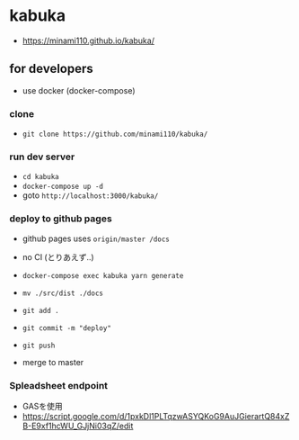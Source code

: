 # kabuka
* https://minami110.github.io/kabuka/


## for developers
* use docker (docker-compose)

### clone
* `git clone https://github.com/minami110/kabuka/`

### run dev server
* `cd kabuka`
* `docker-compose up -d`
* goto `http://localhost:3000/kabuka/`

### deploy to github pages
* github pages uses `origin/master /docs`
* no CI (とりあえず..)

* `docker-compose exec kabuka yarn generate`
* `mv ./src/dist ./docs`
* `git add .`
* `git commit -m "deploy"`
* `git push`
* merge to master

### Spleadsheet endpoint
* GASを使用
* https://script.google.com/d/1pxkDl1PLTqzwASYQKoG9AuJGierartQ84xZB-E9xf1hcWU_GJjNi03qZ/edit
